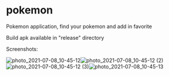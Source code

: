 # pokemon
Pokemon application, find your pokemon and add in favorite

Build apk available in "release" directory

Screenshots:

![photo_2021-07-08_10-45-12](https://user-images.githubusercontent.com/37980168/124883531-14d06b80-dfda-11eb-8714-0e81c36c2a03.jpg)![photo_2021-07-08_10-45-12 (2)](https://user-images.githubusercontent.com/37980168/124883522-139f3e80-dfda-11eb-9cf9-e9c6b96fb951.jpg)
![photo_2021-07-08_10-45-12 (3)](https://user-images.githubusercontent.com/37980168/124883529-14d06b80-dfda-11eb-8077-62ba33156031.jpg)![photo_2021-07-08_10-45-13](https://user-images.githubusercontent.com/37980168/124883533-16019880-dfda-11eb-8b8a-2824cd4880f6.jpg)

